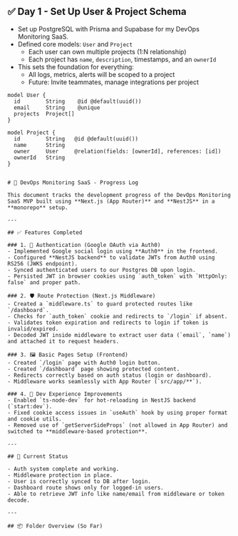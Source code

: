 ## ✅ Day 1 - Set Up User & Project Schema

- Set up PostgreSQL with Prisma and Supabase for my DevOps Monitoring SaaS.
- Defined core models: `User` and `Project`
  - Each user can own multiple projects (1:N relationship)
  - Each project has `name`, `description`, timestamps, and an `ownerId`
- This sets the foundation for everything:
  - All logs, metrics, alerts will be scoped to a project
  - Future: Invite teammates, manage integrations per project

```prisma
model User {
  id        String    @id @default(uuid())
  email     String    @unique
  projects  Project[]
}

model Project {
  id        String   @id @default(uuid())
  name      String
  owner     User     @relation(fields: [ownerId], references: [id])
  ownerId   String
}


# 🚀 DevOps Monitoring SaaS - Progress Log

This document tracks the development progress of the DevOps Monitoring SaaS MVP built using **Next.js (App Router)** and **NestJS** in a **monorepo** setup.

---

## ✅ Features Completed

### 1. 🔐 Authentication (Google OAuth via Auth0)
- Implemented Google social login using **Auth0** in the frontend.
- Configured **NestJS backend** to validate JWTs from Auth0 using RS256 (JWKS endpoint).
- Synced authenticated users to our Postgres DB upon login.
- Persisted JWT in browser cookies using `auth_token` with `HttpOnly: false` and proper path.

### 2. 🛡️ Route Protection (Next.js Middleware)
- Created a `middleware.ts` to guard protected routes like `/dashboard`.
- Checks for `auth_token` cookie and redirects to `/login` if absent.
- Validates token expiration and redirects to login if token is invalid/expired.
- Decoded JWT inside middleware to extract user data (`email`, `name`) and attached it to request headers.

### 3. 🖼️ Basic Pages Setup (Frontend)
- Created `/login` page with Auth0 login button.
- Created `/dashboard` page showing protected content.
- Redirects correctly based on auth status (login or dashboard).
- Middleware works seamlessly with App Router (`src/app/**`).

### 4. 🧪 Dev Experience Improvements
- Enabled `ts-node-dev` for hot-reloading in NestJS backend (`start:dev`).
- Fixed cookie access issues in `useAuth` hook by using proper format and cookie utils.
- Removed use of `getServerSideProps` (not allowed in App Router) and switched to **middleware-based protection**.

---

## 🔄 Current Status

- Auth system complete and working.
- Middleware protection in place.
- User is correctly synced to DB after login.
- Dashboard route shows only for logged-in users.
- Able to retrieve JWT info like name/email from middleware or token decode.

---

## 📦 Folder Overview (So Far)

